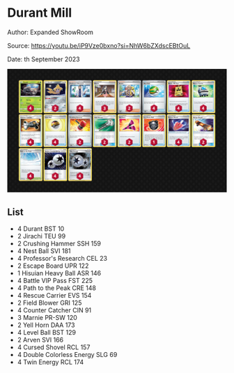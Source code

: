 # Durant Mill

Author: Expanded ShowRoom

Source: <https://youtu.be/iP9Vze0bxno?si=NhW6bZXdscEBtOuL>

Date: th September 2023

![decklist](../../images/OBF/Durant%20Mill/2-%20Durant%20Mill.png)

## List

* 4 Durant BST 10
* 2 Jirachi TEU 99
* 2 Crushing Hammer SSH 159
* 4 Nest Ball SVI 181
* 4 Professor's Research CEL 23
* 2 Escape Board UPR 122
* 1 Hisuian Heavy Ball ASR 146
* 4 Battle VIP Pass FST 225
* 4 Path to the Peak CRE 148
* 4 Rescue Carrier EVS 154
* 2 Field Blower GRI 125
* 4 Counter Catcher CIN 91
* 3 Marnie PR-SW 120
* 2 Yell Horn DAA 173
* 4 Level Ball BST 129
* 2 Arven SVI 166
* 4 Cursed Shovel RCL 157
* 4 Double Colorless Energy SLG 69
* 4 Twin Energy RCL 174

